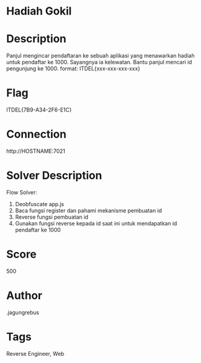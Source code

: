 # Hadiah Gokil
# Description
Panjul mengincar pendaftaran ke sebuah aplikasi yang menawarkan hadiah untuk pendaftar ke 1000. Sayangnya ia kelewatan. Bantu panjul mencari id pengunjung ke 1000.
format: ITDEL{xxx-xxx-xxx-xxx}

# Flag
ITDEL{7B9-A34-2F6-E1C}

# Connection
http://HOSTNAME:7021

# Solver Description
Flow Solver:
1. Deobfuscate app.js
2. Baca fungsi register dan pahami mekanisme pembuatan id
3. Reverse fungsi pembuatan id
4. Gunakan fungsi reverse kepada id saat ini untuk mendapatkan id pendaftar ke 1000

# Score
500

# Author
.jagungrebus

# Tags
Reverse Engineer, Web